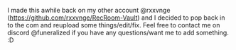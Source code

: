 I made this awhile back on my other account @rxxvnge (https://github.com/rxxvnge/RecRoom-Vault) and I decided to pop back in to the com and reupload some things/edit/fix. 
Feel free to contact me on discord @funeralized if you have any questions/want me to add something. 
:D
